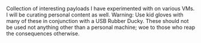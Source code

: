 Collection of interesting payloads I have experimented with on various VMs. I will be curating personal content as well. Warning: Use kid gloves with many of
these in conjunction with a USB Rubber Ducky. These should not be used not anything other than a personal machine; woe to those who reap the consequences
otherwise.